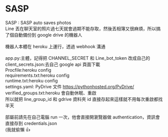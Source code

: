 # SASP

SASP : SASP auto saves photos<br>
Line 丟在聊天室的照片過七天就會過期不能存取，然後丟相簿又很麻煩，所以搞了個自動備份到 google drive 的機器人<br>
<br>
機器人本體在 heroku 上運行，透過 webhook 溝通<br>
<br>
app.py:主體，記得把 CHANNEL_SECRET 和 Line_bot_token 改成自己的<br>
client_secrets.json:去自己 google api 頁面下載<br>
Procfile:heroku config<br>
requirements.txt:heroku config<br>
runtime.txt:heroku config<br>
settings.yaml: PyDrive 文件 https://pythonhosted.org/PyDrive/<br>
verified_groups.txt:heroku 會自動休眠、重啟<br>
所以就把 line_group_id 和 gdrive 資料夾 id 直接存起來這樣就不用每次重啟都找半天<br>
<br>
部屬前請先在自己電腦 run 一次，他會直接開瀏覽器做 authentication，資訊會直接存到 credentials.json<br>
(我就偷懶 👍
